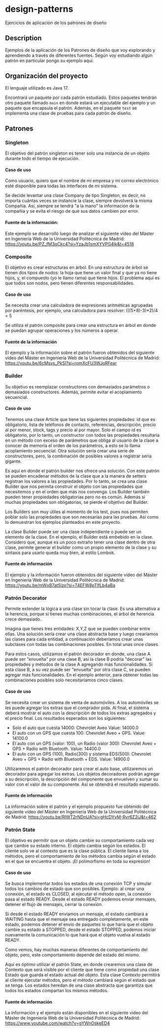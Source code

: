 # design-patterns
Ejercicios de aplicación de los patrones de diseño

## Description
Ejemplos de la aplicación de los Patrones de diseño que voy explorando y aprendiendo a través de diferentes fuentes. Según voy estudiando algún patrón en particular pongo su ejemplo aquí.

## Organización del proyecto
El lenguaje utilizado es Java 17.

Encontrará un paquete por cada patrón estudiado. Estos paquetes tendrán otro paquete llamado ```main``` en donde estará un
ejecutable del ejemplo y un paquete que encapsula el patrón.
Además, en el paquete ```test``` se implementa una clase de pruebas para cada patrón de diseño.

## Patrones 

### Singleton
El objetivo del patrón singleton es tener solo una instancia de un objeto durante todo el tiempo de ejecución.

#### Caso de uso
Como usuario, quiero que el nombre de mi empresa y mi correo electrónico esté disponible para todas las 
interfaces de mi sistema.

Se decide levantar una clase Company de tipo Singleton, es decir, no importa cuántas veces se 
instancie la clase, siempre devolverá la misma Compañía. Así, siempre se tendrá "a la mano" la información de la compañia 
y se evita el riesgo de que sus datos cambien por error.

#### Fuente de la información:
Este ejemplo se desarrolló luego de analizar el siguiente vídeo del Máster en Ingeniería Web de la Universidad Politécnica de 
Madrid:
https://youtu.be/PZ_fM3qCkc4?si=YzaJb1smXYVPG4ik&t=4518

### Composite
El objetivo es crear estructuras en árbol. En una estructura de árbol se tienen dos tipos de nodos: la hoja que tiene un 
valor final y que ya no tiene hijos, y, el compuesto (yo le llamo rama) que tiene hijos. El problema aquí es que todos 
son nodos, pero tienen diferentes responsabilidades.

#### Caso de uso
Se necesita crear una calculadora de expresiones aritméticas agrupadas por paréntesis, por ejemplo, una calculadora para 
resolver: (((5+8)-3)*2)/4 = 5

Se utiliza el patrón composite para crear una estructura en árbol en donde se puedan agrupar operaciones y los números a
operar.

#### Fuente de la información
El ejemplo y la información sobre el patrón fueron obtenidos del siguiente vídeo del Máster en Ingeniería Web de la 
Universidad Politécnica de Madrid:
https://youtu.be/6cMsvs_PkSI?si=romXcFU3WJoRFear

### Builder
Su objetivo es reemplazar constructores con demasiados parámetros o demasiados constructores. Además, permite evitar el 
acoplamiento secuencial.

#### Caso de uso
Tenemos una clase Article que tiene las siguientes propiedades: id que es obligatorio, lista de teléfonos de contacto, 
referencias, descripción, precio al por menor, stock, tags y precio al por mayor.
Solo el campo id es obligatorio, por lo tanto, un constructor con todos las propiedades resultaría en un método con exceso
de parámetros que obliga al usuario de la clase a conocer de memoria el orden de los parámetros, a esto se lo llama acoplamiento
secuencial. Otra solución sería crear una serie de constructores, pero, la combinación de posibles valores a registrar sería gigante.

Es aquí en donde el patrón builder nos ofrece una solución. Con este patrón se pueden encadenar métodos de la clase que
a la manera de setters registran los valores a las propiedades. Por lo tanto, se crea una clase Builder que nos permita
construir el objeto con las propiedades que necesitemos y en el orden que más nos convenga. Los Builder también pueden 
tener propiedades obligatorias pero no es común. Además si muchas propiedades son obligatorias, se pierde el objetivo del
Builder.

Los Builders son muy útiles al momento de los test, pues nos permiten poblar solo las propiedades que son necesarias para
las pruebas. Así como lo demuestran los ejemplos planteados en este proyecto.

La clase Builder puede ser una clase independiente o puede ser un elemento de la clase. En el ejemplo, el Builder está 
embebido en la clase. Considero que, aunque es un poco extraño tener una clase dentro de otra clase, permite generar el 
builder como un propio elemento de la clase y su sintaxis para usarlo queda muy bien, al estilo Lombok.

#### Fuente de información
El ejemplo y la información fueron obtenidos del siguiente vídeo del Máster en Ingeniería Web de la Universidad Politécnica
de Madrid: https://youtu.be/mWxB7at5lzo?si=T4EFW8pTlfLb4aBa

### Patrón Decorator
Permite extender la lógica a una clase sin tocar la clase. Es una alternativa a la herencia, porque si tienes muchas 
combinaciones, el árbol de herencia crece demasiado.

Imagina que tienes tres entidades: X,Y,Z que se pueden combinar entre ellas. Una solución sería crear una clase abstracta 
base y luego crearíamos las clases para cada entidad, a continuación deberíamos crear unas subclases con todas las 
combinaciones posibles. En total unas once clases.

Para estos casos, utilizamos el patrón decorador en donde, una clase A puede ser "envuelta" por una clase B, así la clase 
B podría "decorar" las propiedades y métodos de la clase A agregando más funcionalidades. Si esta clase B, a su vez puede 
ser "envuelta" por otra clase C, se pueden agregar más funcionalidades. En el ejemplo anterior, para obtener todas las 
combinaciones posibles solo necesitaríamos cinco clases.

#### Caso de uso
Se necesita crear un sistema de venta de automóviles. A los automóviles se les puede agregar los extras que el comprador 
pida. Al final, el sistema deberá mostrar el auto con la descripción de todos los extras agregados y el precio final.
Los resultados esperados son los siguientes:

- Solo el auto que cuesta 14000: Chevrolet Aveo Value: 14000.0
- El auto con un GPS que cuesta 100: Chevrolet Aveo + GPS. Value: 14100.0
- El auto con un GPS (valor: 100), un Radio (valor 300): Chevrolet Aveo + GPS + Radio with Bluetooth. Value: 14400.0
- El auto con un GPS (100), Radio(300) y sistema EDS(500): Chevrolet Aveo + GPS + Radio with Bluetooth + EDS. Value: 14900.0

Utilizaremos el patrón decorador para crear el auto base, utilizaremos un decorador para agregar los extras. Los objetos
decoradores podrán agregar a su descripción, la descripción del componente que envuelven y sumar su valor con el valor de
su componente. Así se obtendrá el resultado esperado.

#### Fuente de información
La información sobre el patrón y el ejemplo propuesto fue obtenido del siguiente vídeo del Máster en Ingeniería Web de la 
Universidad Politécnica de Madrid: https://youtu.be/RlWT2rNDnUA?si=gHcDYvM-Rvr6Z2iJ&t=462

### Patrón State
El objetivo es permitir que un objeto cambie su comportamiento cada vez que cambie su estado interno. El objeto cambia 
según los estados. El cliente solo ve al contexto que es la clase pública. El cliente llama a los métodos, pero el comportamiento
de los métodos cambia según el estado en el que se encuentra el objeto. ¡El polimorfismo en toda su expresión!

#### Caso de uso
Se busca implementar todos los estados de una conexión TCP y simular todos los cambios de estado que son posibles.
Ejemplo: al crear una conexión, el estado es CLOSED, al ejecutar el método open, la conexión pasa al estado READY.
Desde el estado READY podemos enviar mensajes, detener el flujo de mensajes, cerrar la conexión.

Si desde el estado READY enviamos un mensaje, el estado cambiará a WAITING hasta que el mensaje sea entregado completamente,
en este estado, podemos detener el envío de paquetes lo que haría que el objeto cambie su estado a STOPPED, desde el
estado STOPPED, podemos iniciar nuevamente la comunicación lo que hará que el objeto vuelva al estado READY.

Como vemos, hay muchas maneras diferentes de comportamiento del objeto, pero, este comportamiento depende del estado del mismo.

Aquí es óptimo utilizar el patrón State, en donde crearemos una clase de Contexto que será visible por el cliente que tiene
como propiedad una clase Estado que guarda el estado actual del objeto. Esta clase Contexto permitirá al cliente ejecutar 
métodos, pero el método cambiará según el estado que se tenga.
Los estados heredan de una clase abstracta que garantiza que todos los estados compartan los mismos métodos.

#### Fuente de información
La información y el ejemplo están disponibles en el siguiente vídeo del Máster de Ingeniería Web de la Universidad Politécnica
de Madrid: https://www.youtube.com/watch?v=gYWnOskeED4 
